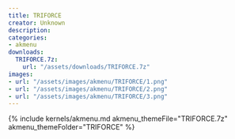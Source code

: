 ```yaml
---
title: TRIFORCE
creator: Unknown
description: 
categories:
- akmenu
downloads:
  TRIFORCE.7z:
    url: "/assets/downloads/TRIFORCE.7z"
images:
- url: "/assets/images/akmenu/TRIFORCE/1.png"
- url: "/assets/images/akmenu/TRIFORCE/2.png"
- url: "/assets/images/akmenu/TRIFORCE/3.png"
---
```


{% include kernels/akmenu.md akmenu_themeFile="TRIFORCE.7z" akmenu_themeFolder="TRIFORCE" %}
